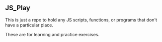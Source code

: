 <h2>JS_Play</h2>

This is just a repo to hold any JS scripts, functions, or programs that don't have a particular place.

These are for learning and practice exercises. 

